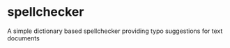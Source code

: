 # spellchecker
A simple dictionary based spellchecker providing typo suggestions for text documents
